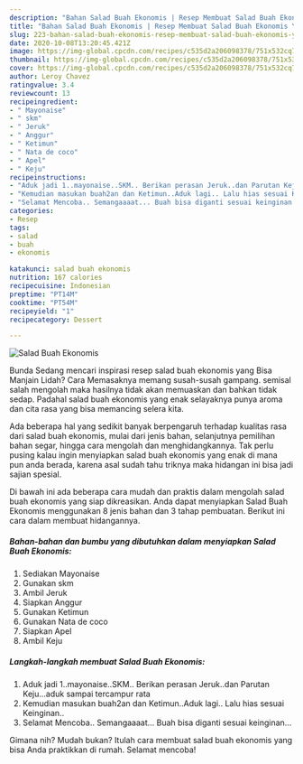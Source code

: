 ```yaml
---
description: "Bahan Salad Buah Ekonomis | Resep Membuat Salad Buah Ekonomis Yang Enak Dan Mudah"
title: "Bahan Salad Buah Ekonomis | Resep Membuat Salad Buah Ekonomis Yang Enak Dan Mudah"
slug: 223-bahan-salad-buah-ekonomis-resep-membuat-salad-buah-ekonomis-yang-enak-dan-mudah
date: 2020-10-08T13:20:45.421Z
image: https://img-global.cpcdn.com/recipes/c535d2a206098378/751x532cq70/salad-buah-ekonomis-foto-resep-utama.jpg
thumbnail: https://img-global.cpcdn.com/recipes/c535d2a206098378/751x532cq70/salad-buah-ekonomis-foto-resep-utama.jpg
cover: https://img-global.cpcdn.com/recipes/c535d2a206098378/751x532cq70/salad-buah-ekonomis-foto-resep-utama.jpg
author: Leroy Chavez
ratingvalue: 3.4
reviewcount: 13
recipeingredient:
- " Mayonaise"
- " skm"
- " Jeruk"
- " Anggur"
- " Ketimun"
- " Nata de coco"
- " Apel"
- " Keju"
recipeinstructions:
- "Aduk jadi 1..mayonaise..SKM.. Berikan perasan Jeruk..dan Parutan Keju...aduk sampai tercampur rata"
- "Kemudian masukan buah2an dan Ketimun..Aduk lagi.. Lalu hias sesuai Keinginan.."
- "Selamat Mencoba.. Semangaaaat... Buah bisa diganti sesuai keinginan..."
categories:
- Resep
tags:
- salad
- buah
- ekonomis

katakunci: salad buah ekonomis 
nutrition: 167 calories
recipecuisine: Indonesian
preptime: "PT14M"
cooktime: "PT54M"
recipeyield: "1"
recipecategory: Dessert

---
```



![Salad Buah Ekonomis](https://img-global.cpcdn.com/recipes/c535d2a206098378/751x532cq70/salad-buah-ekonomis-foto-resep-utama.jpg)

Bunda Sedang mencari inspirasi resep salad buah ekonomis yang Bisa Manjain Lidah? Cara Memasaknya memang susah-susah gampang. semisal salah mengolah maka hasilnya tidak akan memuaskan dan bahkan tidak sedap. Padahal salad buah ekonomis yang enak selayaknya punya aroma dan cita rasa yang bisa memancing selera kita.

Ada beberapa hal yang sedikit banyak berpengaruh terhadap kualitas rasa dari salad buah ekonomis, mulai dari jenis bahan, selanjutnya pemilihan bahan segar, hingga cara mengolah dan menghidangkannya. Tak perlu pusing kalau ingin menyiapkan salad buah ekonomis yang enak di mana pun anda berada, karena asal sudah tahu triknya maka hidangan ini bisa jadi sajian spesial.




Di bawah ini ada beberapa cara mudah dan praktis dalam mengolah salad buah ekonomis yang siap dikreasikan. Anda dapat menyiapkan Salad Buah Ekonomis menggunakan 8 jenis bahan dan 3 tahap pembuatan. Berikut ini cara dalam membuat hidangannya.

<!--inarticleads1-->

##### Bahan-bahan dan bumbu yang dibutuhkan dalam menyiapkan Salad Buah Ekonomis:

1. Sediakan  Mayonaise
1. Gunakan  skm
1. Ambil  Jeruk
1. Siapkan  Anggur
1. Gunakan  Ketimun
1. Gunakan  Nata de coco
1. Siapkan  Apel
1. Ambil  Keju




<!--inarticleads2-->

##### Langkah-langkah membuat Salad Buah Ekonomis:

1. Aduk jadi 1..mayonaise..SKM.. Berikan perasan Jeruk..dan Parutan Keju...aduk sampai tercampur rata
1. Kemudian masukan buah2an dan Ketimun..Aduk lagi.. Lalu hias sesuai Keinginan..
1. Selamat Mencoba.. Semangaaaat... Buah bisa diganti sesuai keinginan...




Gimana nih? Mudah bukan? Itulah cara membuat salad buah ekonomis yang bisa Anda praktikkan di rumah. Selamat mencoba!
